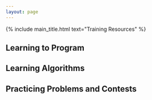 ```yaml
---
layout: page
---
```


{% include main_title.html text="Training Resources" %}

## Learning to Program

## Learning Algorithms

## Practicing Problems and Contests
